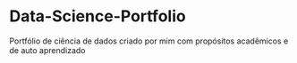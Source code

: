 # Data-Science-Portfolio
Portfólio de ciência de dados criado por mim com propósitos acadêmicos e de auto aprendizado
